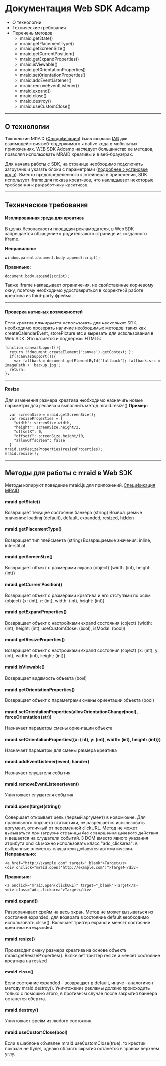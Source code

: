 # Документация Web SDK Adcamp

- О технологии
- Технические требования
- Перечень методов
  - mraid.getState()
  - mraid.getPlacementType()
  - mraid.getScreenSize()
  - mraid.getCurrentPosition()
  - mraid.getExpandProperties()
  - mraid.isViewable()
  - mraid.getOrientationProperties()
  - mraid.setOrientationProperties()
  - mraid.addEventListener()
  - mraid.removeEventListener()
  - mraid.expand()
  - mraid.close()
  - mraid.destroy()
  - mraid.useCustomClose()



***
## О технологии
Технология MRAID ([Спецификация](http://www.iab.net/media/file/IAB_MRAID_v2_FINAL.pdf)) была создана [IAB](http://www.iab.net/) для взаимодействия веб-содержимого и native кода в мобильных приложениях. WEB SDK Adcamp наследует большинство ее методов, позволяя использовать MRAID креативы и в веб-браузерах.

Для начала работы с SDK, на странице необходимо подключить загрузчик и указать блоки с параметрами ([подробнее о установке кода](https://github.com/adcamp/web-sdk)).
Вместо предопределенного контейнера в приложении, SDK использует iframe для показа креативов, что накладывает некоторые требования к разработчику креативов.
***
## Технические требования

#### Изолированная среда для креатива
В целях безопасности площадки рекламодателя, в Web SDK запрещается обращение к родительского странице из созданного iframe.

**Неправильно:**
```
window.parent.document.body.append(script);
```
**Правильно:**
```
document.body.append(script);
```
Также iframe накладывает ограничения, не свойственные корневому окну, поэтому необходимо удостовериться в корректной работе креатива из third-party фрейма.
* * *
#### Проверка нативных возможностей
Если креатив планируется использовать для нескольких SDK, необходимо проверять наличие необходимых методов, таких как createCalendarEvent, storePicture etc и вырезать для использования в Web SDK. Это касается и поддержки HTML5:
```
function canvasSupport(){
  return !!document.createElement('canvas').getContext; };
  if(!canvasSupport()){
    var fallback = document.getElementById('fallback'); fallback.src = imagePath + 'backup.jpg';
  return;
};
```
* * *
#### Resize
Для изменения размера креатива необходимо назначить новые параметры для ресайза и выполнить метод mraid.resize()
**Пример:**
```
  var screenSize = mraid.getScreenSize(); 
  var resizeProperties = { 
    "width": screenSize.width, 
    "height": screenSize.height/2, 
    "offsetX": 0,
    "offsetY": screenSize.height/10, 
    "allowOffscreen": false 
  }
mraid.setResizeProperties(resizeProperties);
mraid.resize(); 
```
* * *
## Методы для работы с mraid в Web SDK

Методы копируют поведение mraid.js для приложений. [Спецификация MRAID](http://www.iab.net/media/file/IAB_MRAID_v2_FINAL.pdf)
#### mraid.getState()
Возвращает текущее состояние баннера (string)
Возвращаемые значения: loading (default), default, expanded, resized, hidden

#### mraid.getPlacementType()
Возвращает тип плейсмента (string)
Возвращаемые значения: inline, interstitial

#### mraid.getScreenSize()
Возвращает объект с размерами экрана (object)
{width: (int), height: (int)}

#### mraid.getCurrentPosition()
Возвращает объект с размерами креатива и его отступами по осям (object)
{x: (int), y: (int), width: (int), height: (int)}

#### mraid.getExpandProperties()
Возвращает объект с настройками expand состояния (object)
{width: (int), height: (int), useCustomClose: (bool), isModal: (bool)}

#### mraid.getResizeProperties()
Возвращает объект с настройками expand состояния (object)
{x: (int), y: (int), width: (int), height: (int)}

#### mraid.isViewable()
Возвращает видимость объекта (bool)

#### mraid.getOrientationProperties()
Возвращает объект с параметрами смены ориентации объекта (bool)

#### mraid.setOrientationProperties(allowOrientationChange(bool), forceOrientation (str))
Назначает параметры смены ориентации объекта

#### mraid.setOrientationProperties({x: (int), y: (int), width: (int), height: (int)})
Назначает параметры для смены размера креатива

#### mraid.addEventListener(event, handler)
Назначает слушателя события

#### mraid.removeEventListener(event)
Уничтожает слушателя события

#### mraid.open(target(string))
Совершает открывает цель (первый аргумент) в новом окне. Для правильного подсчета статистики, не разрешается использовать аргумент, отличный от переменной clickURL. Метод не может вызываться при загрузке страницы без совершения целевого действия и вешается на слушатели событий. В DOM вместо явного указания атрибута onclick можно использовать класс "adc_clickarea": в выбранные элементы слушатели добавятся автоматически.
**Неправильно:**
```
<a href="http://example.com" target="_blank">Target</a>
<div onclick="mraid.open('http://example.com')">Target</div>
```
**Правильно:**
```
<a onclick="mraid.open(clickURL)" target="_blank">Target</a>
<div class="adc_clickarea">Target</div>
```

#### mraid.expand()
Разворачивает фрейм на весь экран. Метод не может вызываться из состояния expanded, для возврата в состояние default необходимо использовать close(). Включает триггер expand и меняет состояние креатива на expanded.

#### mraid.resize()
Производит смену размера креатива на основе объекта mraid.getResizeProperties(). Включает триггер resize и меняет состояние креатива на resized

#### mraid.close()
Если состояние expanded - возвращает в default, иначе - аналогичен методу mraid.destroy(). Уничтожение рекламы должно происходить только с помощью этого, в противном случае после закрытия баннера останется обертка.

#### mraid.destroy()
Уничтожает фрейм из любого состояния.

#### mraid.useCustomClose(bool)
Если в шаблоне объявлен mraid.useCustomClose(true), то крестик показан не будет, однако область скрытия останется в правом верхнем углу.
***

